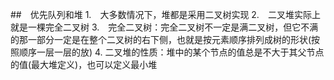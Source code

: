 ##　优先队列和堆
1.　大多数情况下，堆都是采用二叉树实现
2.　二叉堆实际上就是一棵完全二叉树
3.　完全二叉树：完全二叉树不一定是满二叉树，但它不满的那一部分一定是在整个二叉树的右下侧，也就是按元素顺序排列成树的形状(按照顺序一层一层的放)
4. 二叉堆的性质：堆中的某个节点的值总是不大于其父节点的值(最大堆定义)，也可以定义最小堆
